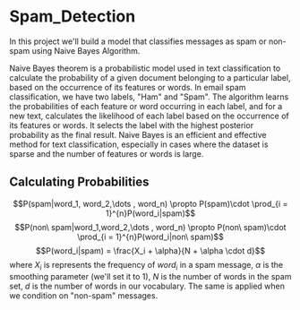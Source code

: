 # Spam_Detection
In this project we'll build a model that classifies messages as spam or non-spam using Naive Bayes Algorithm.

Naive Bayes theorem is a probabilistic model used in text classification to calculate the probability of a given document belonging to a particular label, based on the occurrence of its features or words. In email spam classification, we have two labels, "Ham" and "Spam". 
The algorithm learns the probabilities of each feature or word occurring in each label, and for a new text, calculates the likelihood of each label based on the occurrence of its features or words. It selects the label with the highest posterior probability as the final result. Naive Bayes is an efficient and effective method for text classification, especially in cases where the dataset is sparse and the number of features or words is large.

## Calculating Probabilities

$$P(spam|word_1, word_2,\dots , word_n) \propto P(spam)\cdot \prod_{i = 1}^{n}P(word_i|spam)$$
$$P(non\ spam|word_1,word_2,\dots , word_n) \propto P(non\ spam)\cdot \prod_{i = 1}^{n}P(word_i|non\ spam)$$
$$P(word_i|spam) = \frac{X_i + \alpha}{N + \alpha \cdot d}$$ where $X_i$ is represents the frequency of $word_i$ in a spam message, $\alpha$ is the smoothing parameter (we'll set it to 1), $N$ is the number of words in the spam set, $d$ is the number of words in our vocabulary. The same is applied when we condition on "non-spam" messages.

